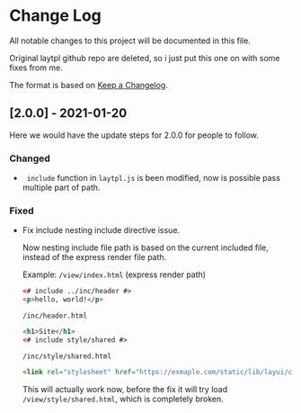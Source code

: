 # Change Log
All notable changes to this project will be documented in this file.

Original laytpl github repo are deleted, so i just put this one on with some fixes from me.

The format is based on [Keep a Changelog](http://keepachangelog.com/).

## [2.0.0] - 2021-01-20

Here we would have the update steps for 2.0.0 for people to follow.

### Changed

-  ` include` function in `laytpl.js` is been modified, now is possible pass multiple part of path.

### Fixed

- Fix include nesting include directive issue. 

  Now nesting include file path is based on the current included file, instead of the express render file path.

  Example:
  `/view/index.html` (express render path)

  ```html
  <# include ../inc/header #>
  <p>hello, world!</p>
  ```

  `/inc/header.html`

  ```html
  <h1>Site</h1>
  <# include style/shared #>
  ```

  `/inc/style/shared.html`

  ```html
  <link rel="stylesheet" href="https://exmaple.com/static/lib/layui/css/layui.css">
  ```

  This will actually work now, before the fix it will try load `/view/style/shared.html`, which is completely broken.
